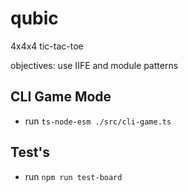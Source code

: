 # qubic
4x4x4 tic-tac-toe

objectives: use IIFE and module patterns 

## CLI Game Mode
- run ```ts-node-esm ./src/cli-game.ts```
<!-- - for big n games ```NODE_OPTIONS='--max-old-space-size=8192' ts-node-esm cli-game.ts``` might be required ??? -->

## Test's
- run ```npm run test-board```
